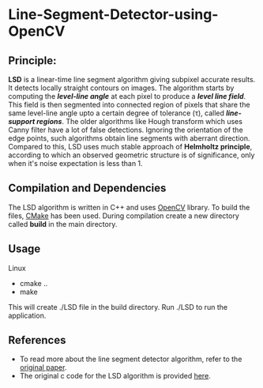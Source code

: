 # Line-Segment-Detector-using-OpenCV

## Principle: 
**LSD** is a linear-time line segment algorithm giving subpixel accurate results. It detects locally straight contours on images. The algorithm starts by computing the ***level-line angle*** at each pixel to produce a ***level line field***. This field is then segmented into connected region of pixels that share the same level-line angle upto a certain degree of tolerance (τ), called ***line-support regions***. 
The older algorithms like Hough transform which uses Canny filter have a lot of false detections. Ignoring the orientation of the edge points,
such algorithms obtain line segments with aberrant direction. Compared to this, LSD uses much stable approach of **Helmholtz principle**, according to which an observed geometric structure is of significance, only when it's noise expectation is less than 1.

## Compilation and Dependencies

The LSD algorithm is written in C++ and uses [OpenCV](https://opencv.org/) library.
To build the files, [CMake](https://cmake.org/) has been used.
During compilation create a new directory called **build** in the main directory.

## Usage
   Linux

- cmake ..
- make

This will create ./LSD file in the build directory. Run ./LSD to run the application.

## References
- To read more about the line segment detector algorithm, refer to the [original paper](https://www.ipol.im/pub/art/2012/gjmr-lsd/article.pdf).
- The original c code for the LSD algorithm is provided [here](http://www.ipol.im/pub/art/2012/gjmr-lsd/).



